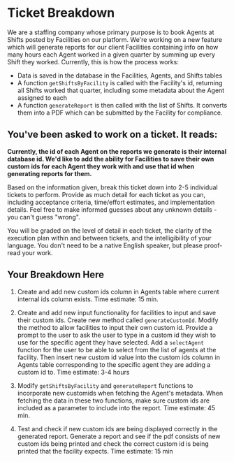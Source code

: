 # Ticket Breakdown
We are a staffing company whose primary purpose is to book Agents at Shifts posted by Facilities on our platform. We're working on a new feature which will generate reports for our client Facilities containing info on how many hours each Agent worked in a given quarter by summing up every Shift they worked. Currently, this is how the process works:

- Data is saved in the database in the Facilities, Agents, and Shifts tables
- A function `getShiftsByFacility` is called with the Facility's id, returning all Shifts worked that quarter, including some metadata about the Agent assigned to each
- A function `generateReport` is then called with the list of Shifts. It converts them into a PDF which can be submitted by the Facility for compliance.

## You've been asked to work on a ticket. It reads:

**Currently, the id of each Agent on the reports we generate is their internal database id. We'd like to add the ability for Facilities to save their own custom ids for each Agent they work with and use that id when generating reports for them.**


Based on the information given, break this ticket down into 2-5 individual tickets to perform. Provide as much detail for each ticket as you can, including acceptance criteria, time/effort estimates, and implementation details. Feel free to make informed guesses about any unknown details - you can't guess "wrong".


You will be graded on the level of detail in each ticket, the clarity of the execution plan within and between tickets, and the intelligibility of your language. You don't need to be a native English speaker, but please proof-read your work.

## Your Breakdown Here

1. Create and add new custom ids column in Agents table where current internal ids column exists. 
Time estimate: 15 min.

2. Create and add new input functionality for facilities to input and save their custom ids. Create new method called `generateCustomId`. Modify the method to allow facilities to input their own custom id. Provide a prompt to the user to ask the user to type in a custom id they wish to use for the specific agent they have selected. Add a `selectAgent` function for the user to be able to select from the list of agents at the facility. Then insert new custom id value into the custom ids column in Agents table corresponding to the specific agent they are adding a custom id to. 
Time estimate: 3-4 hours 

3. Modify `getShiftsByFacility` and `generateReport` functions to incorporate new customids when fetching the Agent's metadata. 
When fetching the data in these two functions, make sure custom ids are included as a parameter to include into the report.
Time estimate: 45 min.

4. Test and check if new custom ids are being displayed correctly in the generated report. Generate a report and see if the pdf consists of new custom ids being printed and check the correct custom id is being printed that the facility expects. 
Time estimate: 15 min
